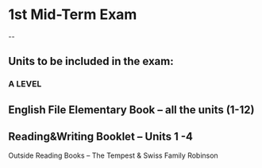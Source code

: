 
# 1st Mid-Term Exam
--


## Units to be included in the exam:

### A LEVEL

English File Elementary Book – all the units (1-12)
--
Reading&Writing Booklet – Units 1 -4
--
Outside Reading Books – The Tempest & Swiss Family Robinson